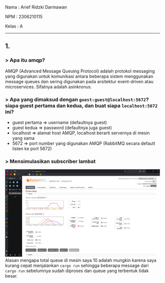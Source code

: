 Nama : Arief Ridzki Darmawan

NPM : 2306210115

Kelas : A

---
## 1.
### > Apa itu amqp?
AMQP (Advanced Message Queuing Protocol) adalah protokol messaging yang digunakan untuk komunikasi antara beberapa sistem menggunakan message queues dan sering digunakan pada arsitektur event-driven atau microservices. Sifatnya adalah asinkronus.

### > Apa yang dimaksud dengan ```guest:guest@localhost:5672```? siapa guest pertama dan kedua, dan buat siapa ```localhost:5672``` ini?
* guest pertama => username (defaultnya guest)
* guest kedua => password (defaultnya juga guest)
* localhost => alamat host AMQP, localhost berarti servernya di mesin yang sama
* 5672 => port number yang digunakan AMQP (RabbitMQ secara default listen ke port 5672)

### > Mensimulasikan subscriber lambat
![Chart simulasi subscriber lambat](image-1.png)
Alasan mengapa total queue di mesin saya 10 adalah mungkin karena saya kurang cepat menjalankan ```cargo run``` sehingga beberapa message dari ```cargo run``` sebelumnya sudah diproses dan queue yang terbentuk tidak besar.
